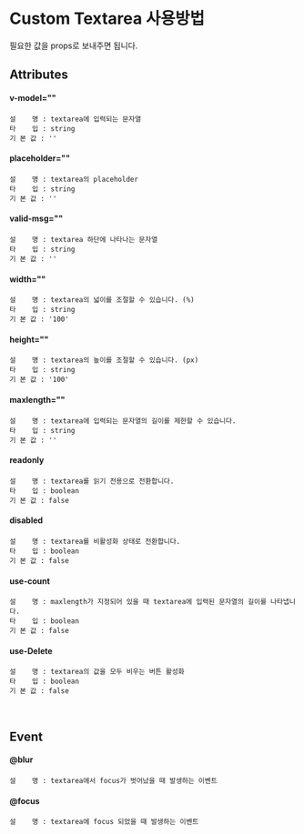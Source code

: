 # Custom Textarea 사용방법

필요한 값을 props로 보내주면 됩니다.
  
## Attributes


#### v-model=""
    설    명 : textarea에 입력되는 문자열
    타    입 : string
    기 본 값 : ''

#### placeholder=""
    설    명 : textarea의 placeholder
    타    입 : string
    기 본 값 : ''

#### valid-msg=""
    설    명 : textarea 하단에 나타나는 문자열
    타    입 : string
    기 본 값 : ''

#### width=""
    설    명 : textarea의 넓이를 조절할 수 있습니다. (%)
    타    입 : string
    기 본 값 : '100'

#### height=""
    설    명 : textarea의 높이를 조절할 수 있습니다. (px)
    타    입 : string
    기 본 값 : '100'

#### maxlength=""
    설    명 : textarea에 입력되는 문자열의 길이를 제한할 수 있습니다.
    타    입 : string
    기 본 값 : ''

#### readonly
    설    명 : textarea를 읽기 전용으로 전환합니다.
    타    입 : boolean
    기 본 값 : false

#### disabled
    설    명 : textarea를 비활성화 상태로 전환합니다.
    타    입 : boolean
    기 본 값 : false

#### use-count
    설    명 : maxlength가 지정되어 있을 때 textarea에 입력된 문자열의 길이를 나타냅니다. 
    타    입 : boolean
    기 본 값 : false

#### use-Delete
    설    명 : textarea의 값을 모두 비우는 버튼 활성화 
    타    입 : boolean
    기 본 값 : false

<br>

## Event
#### @blur
    설    명 : textarea에서 focus가 벗어났을 때 발생하는 이벤트
  
#### @focus
    설    명 : textarea에 focus 되었을 때 발생하는 이벤트
    